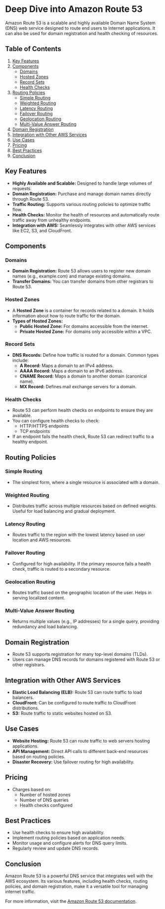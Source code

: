 # Deep Dive into Amazon Route 53

Amazon Route 53 is a scalable and highly available Domain Name System (DNS) web service designed to route end users to Internet applications. It can also be used for domain registration and health checking of resources.

## Table of Contents

1. [Key Features](#key-features)
2. [Components](#components)
   - [Domains](#domains)
   - [Hosted Zones](#hosted-zones)
   - [Record Sets](#record-sets)
   - [Health Checks](#health-checks)
3. [Routing Policies](#routing-policies)
   - [Simple Routing](#simple-routing)
   - [Weighted Routing](#weighted-routing)
   - [Latency Routing](#latency-routing)
   - [Failover Routing](#failover-routing)
   - [Geolocation Routing](#geolocation-routing)
   - [Multi-Value Answer Routing](#multi-value-answer-routing)
4. [Domain Registration](#domain-registration)
5. [Integration with Other AWS Services](#integration-with-other-aws-services)
6. [Use Cases](#use-cases)
7. [Pricing](#pricing)
8. [Best Practices](#best-practices)
9. [Conclusion](#conclusion)

## Key Features

- **Highly Available and Scalable:** Designed to handle large volumes of requests.
- **Domain Registration:** Purchase and manage domain names directly through Route 53.
- **Traffic Routing:** Supports various routing policies to optimize traffic flow.
- **Health Checks:** Monitor the health of resources and automatically route traffic away from unhealthy endpoints.
- **Integration with AWS:** Seamlessly integrates with other AWS services like EC2, S3, and CloudFront.

## Components

### Domains

- **Domain Registration:** Route 53 allows users to register new domain names (e.g., example.com) and manage existing domains.
- **Transfer Domains:** You can transfer domains from other registrars to Route 53.

### Hosted Zones

- A **Hosted Zone** is a container for records related to a domain. It holds information about how to route traffic for the domain.
- **Types of Hosted Zones:**
  - **Public Hosted Zone:** For domains accessible from the internet.
  - **Private Hosted Zone:** For domains only accessible within a VPC.

### Record Sets

- **DNS Records:** Define how traffic is routed for a domain. Common types include:
  - **A Record:** Maps a domain to an IPv4 address.
  - **AAAA Record:** Maps a domain to an IPv6 address.
  - **CNAME Record:** Maps a domain to another domain (canonical name).
  - **MX Record:** Defines mail exchange servers for a domain.
  
### Health Checks

- Route 53 can perform health checks on endpoints to ensure they are available. 
- You can configure health checks to check:
  - HTTP/HTTPS endpoints
  - TCP endpoints
- If an endpoint fails the health check, Route 53 can redirect traffic to a healthy endpoint.

## Routing Policies

### Simple Routing

- The simplest form, where a single resource is associated with a domain.

### Weighted Routing

- Distributes traffic across multiple resources based on defined weights. Useful for load balancing and gradual deployment.

### Latency Routing

- Routes traffic to the region with the lowest latency based on user location and AWS resources.

### Failover Routing

- Configured for high availability. If the primary resource fails a health check, traffic is routed to a secondary resource.

### Geolocation Routing

- Routes traffic based on the geographic location of the user. Helps in serving localized content.

### Multi-Value Answer Routing

- Returns multiple values (e.g., IP addresses) for a single query, providing redundancy and load balancing.

## Domain Registration

- Route 53 supports registration for many top-level domains (TLDs).
- Users can manage DNS records for domains registered with Route 53 or other registrars.

## Integration with Other AWS Services

- **Elastic Load Balancing (ELB):** Route 53 can route traffic to load balancers.
- **CloudFront:** Can be configured to route traffic to CloudFront distributions.
- **S3:** Route traffic to static websites hosted on S3.

## Use Cases

- **Website Hosting:** Route 53 can route traffic to web servers hosting applications.
- **API Management:** Direct API calls to different back-end resources based on routing policies.
- **Disaster Recovery:** Use failover routing for high availability.

## Pricing

- Charges based on:
  - Number of hosted zones
  - Number of DNS queries
  - Health checks configured

## Best Practices

- Use health checks to ensure high availability.
- Implement routing policies based on application needs.
- Monitor usage and configure alerts for DNS query limits.
- Regularly review and update DNS records.

## Conclusion

Amazon Route 53 is a powerful DNS service that integrates well with the AWS ecosystem. Its various features, including health checks, routing policies, and domain registration, make it a versatile tool for managing internet traffic.

For more information, visit the [Amazon Route 53 documentation](https://docs.aws.amazon.com/Route53/latest/DeveloperGuide/Welcome.html).
